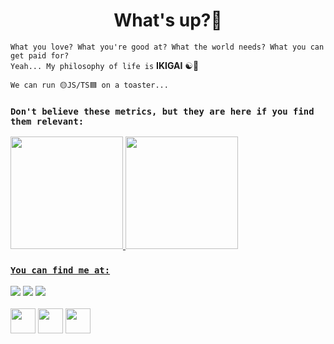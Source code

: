 <h1 align="center">What's up?🖖​</h1>

`What you love? What you're good at? What the world needs? What you can get paid for?`<br>
`Yeah... My philosophy of life is` **IKIGAI** ☯️​🌿

`We can run 🟡JS/TS🟦 on a toaster...`

### `Don't believe these metrics, but they are here if you find them relevant:`
<div>
<a href="https://github.com/RaphaelOliveir">
<img loading="lazy" height="180em" src="https://github-readme-stats.vercel.app/api/top-langs/?username=RaphaelOliveir&layout=compact&langs_count=7&theme=dracula"/>
<img loading="lazy" height="180em" src="https://github-readme-stats.vercel.app/api?username=RaphaelOliveir&show_icons=true&theme=dracula&include_all_commits=true&count_private=true"/>
</div>

### `You can find me at:`
<div>
<a href="https://instagram.com/phael_phf" target="_blank"><img loading="lazy" src="https://img.shields.io/badge/-Instagram-%23E4405F?style=for-the-badge&logo=instagram&logoColor=white" target="_blank"></a>
<a href = "mailto:raphael02oliveira@gmail.com"><img loading="lazy" src="https://img.shields.io/badge/Gmail-D14836?style=for-the-badge&logo=gmail&logoColor=white" target="_blank"></a>
<a href="https://www.linkedin.com/in/raphael-oliveira-abba33203/" target="_blank"><img loading="lazy" src="https://img.shields.io/badge/-LinkedIn-%230077B5?style=for-the-badge&logo=linkedin&logoColor=white" target="_blank"></a>   
</div>

<br>
<div>
<img src="https://camo.githubusercontent.com/748433fbf833d18f543ad4bb6d8c8c4f7f340c7fe8b9706df131a525049f0c8c/68747470733a2f2f63756c746f667468657061727479706172726f742e636f6d2f706172726f74732f68642f6c6170746f705f706172726f742e676966" width="40" />
<img src="https://camo.githubusercontent.com/410b8a708a4b4cd942c51159d45d204441064f9b5544219e10fdbb1e680d978a/68747470733a2f2f63756c746f667468657061727479706172726f742e636f6d2f706172726f74732f68642f7370696e6e696e67706172726f742e676966" width="40" />
<img src="https://camo.githubusercontent.com/23aaf979c81bcb9a4fecabc5bb1ba46bc571a1c96c764c770905e57bf886d653/68747470733a2f2f63756c746f667468657061727479706172726f742e636f6d2f706172726f74732f6461746162617365706172726f742e676966" width="40" />
</div>
<br>
